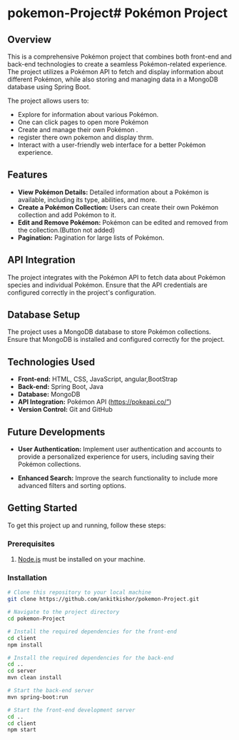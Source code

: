 # pokemon-Project# Pokémon Project

## Overview

This is a comprehensive Pokémon project that combines both front-end and back-end technologies to create a seamless Pokémon-related experience. The project utilizes a Pokémon API to fetch and display information about different Pokémon, while also storing and managing data in a MongoDB database using Spring Boot.

The project allows users to:

- Explore  for information about various Pokémon.
- One can click pages to open more Pokémon
- Create and manage their own Pokémon .
- register there own pokemon and display thrm.
- Interact with a user-friendly web interface for a better Pokémon experience.


## Features

- **View Pokémon Details:** Detailed information about a Pokémon is available, including its type, abilities, and more.
- **Create a Pokémon Collection:** Users can create their own Pokémon collection and add Pokémon to it.
- **Edit and Remove Pokémon:** Pokémon can be edited and removed from the collection.(Button not added)
- **Pagination:** Pagination for large lists of Pokémon.

## API Integration

The project integrates with the Pokémon API to fetch data about Pokémon species and individual Pokémon. Ensure that the API credentials are configured correctly in the project's configuration.

## Database Setup
The project uses a MongoDB database to store  Pokémon collections. Ensure that MongoDB is installed and configured correctly for the project.

## Technologies Used

- **Front-end:** HTML, CSS, JavaScript, angular,BootStrap
- **Back-end:** Spring Boot, Java
- **Database:** MongoDB
- **API Integration:** Pokémon API (https://pokeapi.co/”)
- **Version Control:** Git and GitHub


## Future Developments
- **User Authentication:** Implement user authentication and accounts to provide a personalized experience for users, including saving their Pokémon collections.

- **Enhanced Search:** Improve the search functionality to include more advanced filters and sorting options.


## Getting Started

To get this project up and running, follow these steps:

### Prerequisites

1. [Node.js](https://nodejs.org/) must be installed on your machine.

### Installation

```bash
# Clone this repository to your local machine
git clone https://github.com/ankitkishor/pokemon-Project.git

# Navigate to the project directory
cd pokemon-Project

# Install the required dependencies for the front-end
cd client
npm install

# Install the required dependencies for the back-end
cd ..
cd server
mvn clean install

# Start the back-end server
mvn spring-boot:run

# Start the front-end development server
cd ..
cd client
npm start



